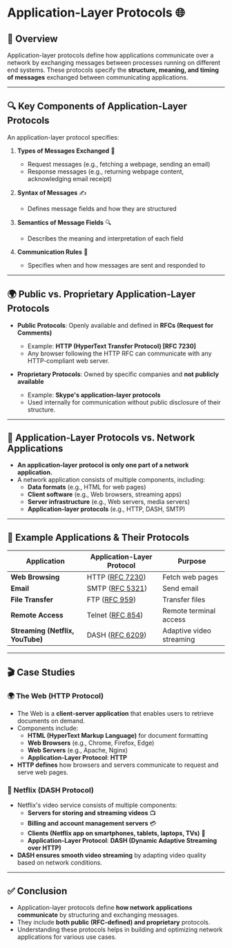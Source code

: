 #  **Application-Layer Protocols** 🌐

## 📌 Overview

Application-layer protocols define how applications communicate over a network by exchanging messages between processes running on different end systems. These protocols specify the **structure, meaning, and timing of messages** exchanged between communicating applications.

---

## 🔍 Key Components of Application-Layer Protocols

An application-layer protocol specifies:

1. **Types of Messages Exchanged** 📩

   - Request messages (e.g., fetching a webpage, sending an email)
   - Response messages (e.g., returning webpage content, acknowledging email receipt)

2. **Syntax of Messages** ✍️

   - Defines message fields and how they are structured

3. **Semantics of Message Fields** 🔍

   - Describes the meaning and interpretation of each field

4. **Communication Rules** 🔄

   - Specifies when and how messages are sent and responded to

---

## 🌍 Public vs. Proprietary Application-Layer Protocols

- **Public Protocols**: Openly available and defined in **RFCs (Request for Comments)**

  - Example: **HTTP (HyperText Transfer Protocol) [RFC 7230]**
  - Any browser following the HTTP RFC can communicate with any HTTP-compliant web server.

- **Proprietary Protocols**: Owned by specific companies and **not publicly available**

  - Example: **Skype's application-layer protocols**
  - Used internally for communication without public disclosure of their structure.

---

## 🔗 Application-Layer Protocols vs. Network Applications

- **An application-layer protocol is only one part of a network application.**
- A network application consists of multiple components, including:
  - **Data formats** (e.g., HTML for web pages)
  - **Client software** (e.g., Web browsers, streaming apps)
  - **Server infrastructure** (e.g., Web servers, media servers)
  - **Application-layer protocols** (e.g., HTTP, DASH, SMTP)

---

## 📌 Example Applications & Their Protocols

| **Application**                  | **Application-Layer Protocol**                         | **Purpose**              |
| -------------------------------- | ------------------------------------------------------ | ------------------------ |
| **Web Browsing**                 | HTTP ([RFC 7230](https://tools.ietf.org/html/rfc7230)) | Fetch web pages          |
| **Email**                        | SMTP ([RFC 5321](https://tools.ietf.org/html/rfc5321)) | Send email               |
| **File Transfer**                | FTP ([RFC 959](https://tools.ietf.org/html/rfc959))    | Transfer files           |
| **Remote Access**                | Telnet ([RFC 854](https://tools.ietf.org/html/rfc854)) | Remote terminal access   |
| **Streaming (Netflix, YouTube)** | DASH ([RFC 6209](https://tools.ietf.org/html/rfc6209)) | Adaptive video streaming |

---

## 🎬 Case Studies

### 🌍 **The Web (HTTP Protocol)**

- The Web is a **client-server application** that enables users to retrieve documents on demand.
- Components include:
  - **HTML (HyperText Markup Language)** for document formatting
  - **Web Browsers** (e.g., Chrome, Firefox, Edge)
  - **Web Servers** (e.g., Apache, Nginx)
  - **Application-Layer Protocol**: **HTTP**
- **HTTP defines** how browsers and servers communicate to request and serve web pages.

### 🎥 **Netflix (DASH Protocol)**

- Netflix's video service consists of multiple components:
  - **Servers for storing and streaming videos** 📺
  - **Billing and account management servers** 💳
  - **Clients (Netflix app on smartphones, tablets, laptops, TVs)** 📱
  - **Application-Layer Protocol**: **DASH (Dynamic Adaptive Streaming over HTTP)**
- **DASH ensures smooth video streaming** by adapting video quality based on network conditions.

---

## ✅ Conclusion

- Application-layer protocols define **how network applications communicate** by structuring and exchanging messages.
- They include **both public (RFC-defined) and proprietary** protocols.
- Understanding these protocols helps in building and optimizing network applications for various use cases.



